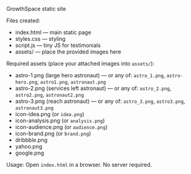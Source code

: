 GrowthSpace static site

Files created:
- index.html — main static page
- styles.css — styling
- script.js — tiny JS for testimonials
- assets/ — place the provided images here

Required assets (place your attached images into `assets/`):
- astro-1.png (large hero astronaut) — or any of: `astro_1.png`, `astro-hero.png`, `astro1.png`, `astronaut.png`
- astro-2.png (services left astronaut) — or any of: `astro_2.png`, `astro2.png`, `astronaut2.png`
- astro-3.png (reach astronaut) — or any of: `astro_3.png`, `astro3.png`, `astronaut3.png`
- icon-idea.png (or `idea.png`)
- icon-analysis.png (or `analysis.png`)
- icon-audience.png (or `audience.png`)
- icon-brand.png (or `brand.png`)
- dribbble.png
- yahoo.png
- google.png

Usage:
Open `index.html` in a browser. No server required.




